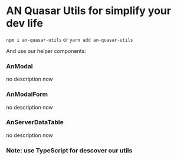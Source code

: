 # AN Quasar Utils for simplify your dev life

`npm i an-quasar-utils` or `yarn add an-quasar-utils`

And use our helper components:

### AnModal

no description now

### AnModalForm

no description now

### AnServerDataTable

no description now


### Note: use TypeScript for descover our utils
